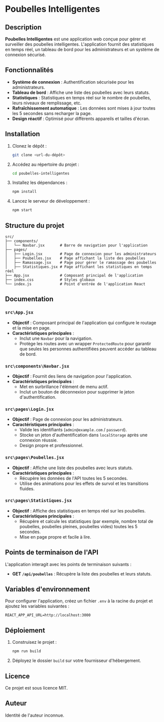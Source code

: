 # Poubelles Intelligentes

## Description

**Poubelles Intelligentes** est une application web conçue pour gérer et surveiller des poubelles intelligentes. L'application fournit des statistiques en temps réel, un tableau de bord pour les administrateurs et un système de connexion sécurisé.

## Fonctionnalités

- **Système de connexion** : Authentification sécurisée pour les administrateurs.
- **Tableau de bord** : Affiche une liste des poubelles avec leurs statuts.
- **Statistiques** : Statistiques en temps réel sur le nombre de poubelles, leurs niveaux de remplissage, etc.
- **Rafraîchissement automatique** : Les données sont mises à jour toutes les 5 secondes sans recharger la page.
- **Design réactif** : Optimisé pour différents appareils et tailles d'écran.

## Installation

1. Clonez le dépôt :
   ```bash
   git clone <url-du-dépôt>
   ```
2. Accédez au répertoire du projet :
   ```bash
   cd poubelles-intelligentes
   ```
3. Installez les dépendances :
   ```bash
   npm install
   ```
4. Lancez le serveur de développement :
   ```bash
   npm start
   ```

## Structure du projet

```
src/
├── components/
│   └── Navbar.jsx       # Barre de navigation pour l'application
├── pages/
│   ├── Login.jsx        # Page de connexion pour les administrateurs
│   ├── Poubelles.jsx    # Page affichant la liste des poubelles
│   ├── Ramassage.jsx    # Page pour gérer le ramassage des poubelles
│   ├── Statistiques.jsx # Page affichant les statistiques en temps réel
├── App.jsx              # Composant principal de l'application
├── index.css            # Styles globaux
└── index.js             # Point d'entrée de l'application React
```

## Documentation

### `src\App.jsx`

- **Objectif** : Composant principal de l'application qui configure le routage et la mise en page.
- **Caractéristiques principales** :
  - Inclut une `Navbar` pour la navigation.
  - Protège les routes avec un wrapper `ProtectedRoute` pour garantir que seules les personnes authentifiées peuvent accéder au tableau de bord.

### `src\components\Navbar.jsx`

- **Objectif** : Fournit des liens de navigation pour l'application.
- **Caractéristiques principales** :
  - Met en surbrillance l'élément de menu actif.
  - Inclut un bouton de déconnexion pour supprimer le jeton d'authentification.

### `src\pages\Login.jsx`

- **Objectif** : Page de connexion pour les administrateurs.
- **Caractéristiques principales** :
  - Valide les identifiants (`admin@example.com` / `password`).
  - Stocke un jeton d'authentification dans `localStorage` après une connexion réussie.
  - Design propre et professionnel.

### `src\pages\Poubelles.jsx`

- **Objectif** : Affiche une liste des poubelles avec leurs statuts.
- **Caractéristiques principales** :
  - Récupère les données de l'API toutes les 5 secondes.
  - Utilise des animations pour les effets de survol et les transitions fluides.

### `src\pages\Statistiques.jsx`

- **Objectif** : Affiche des statistiques en temps réel sur les poubelles.
- **Caractéristiques principales** :
  - Récupère et calcule les statistiques (par exemple, nombre total de poubelles, poubelles pleines, poubelles vides) toutes les 5 secondes.
  - Mise en page propre et facile à lire.

## Points de terminaison de l'API

L'application interagit avec les points de terminaison suivants :

- **GET `/api/poubelles`** : Récupère la liste des poubelles et leurs statuts.

## Variables d'environnement

Pour configurer l'application, créez un fichier `.env` à la racine du projet et ajoutez les variables suivantes :

```
REACT_APP_API_URL=http://localhost:3000
```

## Déploiement

1. Construisez le projet :
   ```bash
   npm run build
   ```
2. Déployez le dossier `build` sur votre fournisseur d'hébergement.

## Licence

Ce projet est sous licence MIT.

## Auteur

Identité de l'auteur inconnue.
